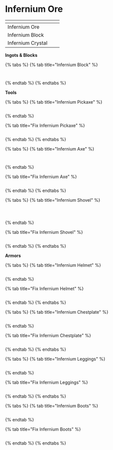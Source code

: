# Infernium Ore

<table data-view="cards"><thead><tr><th></th><th></th><th></th></tr></thead><tbody><tr><td>Infernium Ore</td><td><img src="../../.gitbook/assets/image (17).png" alt="" data-size="original"></td><td></td></tr><tr><td>Infernium Block</td><td><img src="../../.gitbook/assets/image (18).png" alt="" data-size="original"></td><td></td></tr><tr><td>Infernium Crystal</td><td><img src="../../.gitbook/assets/image (19).png" alt="" data-size="original"></td><td></td></tr></tbody></table>

**Ingots & Blocks**

{% tabs %}
{% tab title="Infernium Block" %}
<figure><img src="../../.gitbook/assets/image (20).png" alt=""><figcaption></figcaption></figure>

<figure><img src="../../.gitbook/assets/image (21).png" alt=""><figcaption></figcaption></figure>
{% endtab %}
{% endtabs %}

**Tools**

{% tabs %}
{% tab title="Infernium Pickaxe" %}
<figure><img src="../../.gitbook/assets/image (22).png" alt=""><figcaption></figcaption></figure>
{% endtab %}

{% tab title="Fix Infernium Pickaxe" %}
<figure><img src="../../.gitbook/assets/image (24).png" alt=""><figcaption></figcaption></figure>
{% endtab %}
{% endtabs %}

{% tabs %}
{% tab title="Infernium Axe" %}
<figure><img src="../../.gitbook/assets/image (15).png" alt=""><figcaption></figcaption></figure>

<figure><img src="../../.gitbook/assets/image.png" alt=""><figcaption></figcaption></figure>
{% endtab %}

{% tab title="Fix Infernium Axe" %}
<figure><img src="../../.gitbook/assets/image (1).png" alt=""><figcaption></figcaption></figure>
{% endtab %}
{% endtabs %}

{% tabs %}
{% tab title="Infernium Shovel" %}
<figure><img src="../../.gitbook/assets/image (4).png" alt=""><figcaption></figcaption></figure>

<figure><img src="../../.gitbook/assets/image (5).png" alt=""><figcaption></figcaption></figure>

<figure><img src="../../.gitbook/assets/image (6).png" alt=""><figcaption></figcaption></figure>
{% endtab %}

{% tab title="Fix Infernium Shovel" %}
<figure><img src="../../.gitbook/assets/image (3).png" alt=""><figcaption></figcaption></figure>
{% endtab %}
{% endtabs %}



**Armors**

{% tabs %}
{% tab title="Infernium Helmet" %}
<figure><img src="../../.gitbook/assets/image (7).png" alt=""><figcaption></figcaption></figure>
{% endtab %}

{% tab title="Fix Infernium Helmet" %}
<figure><img src="../../.gitbook/assets/image (8).png" alt=""><figcaption></figcaption></figure>
{% endtab %}
{% endtabs %}

{% tabs %}
{% tab title="Infernium Chestplate" %}
<figure><img src="../../.gitbook/assets/image (9).png" alt=""><figcaption></figcaption></figure>
{% endtab %}

{% tab title="Fix Infernium Chestplate" %}
<figure><img src="../../.gitbook/assets/image (10).png" alt=""><figcaption></figcaption></figure>
{% endtab %}
{% endtabs %}

{% tabs %}
{% tab title="Infernium Leggings" %}
<figure><img src="../../.gitbook/assets/image (11).png" alt=""><figcaption></figcaption></figure>
{% endtab %}

{% tab title="Fix Infernium Leggings" %}
<figure><img src="../../.gitbook/assets/image (12).png" alt=""><figcaption></figcaption></figure>
{% endtab %}
{% endtabs %}

{% tabs %}
{% tab title="Infernium Boots" %}
<figure><img src="../../.gitbook/assets/image (13).png" alt=""><figcaption></figcaption></figure>
{% endtab %}

{% tab title="Fix Infernium Boots" %}
<figure><img src="../../.gitbook/assets/image (14).png" alt=""><figcaption></figcaption></figure>
{% endtab %}
{% endtabs %}

